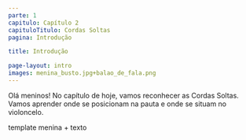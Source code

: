 ```yaml
---
parte: 1
capitulo: Capítulo 2
capituloTitulo: Cordas Soltas
pagina: Introdução

title: Introdução

page-layout: intro
images: menina_busto.jpg+balao_de_fala.png
---
```


Olá meninos! No capítulo de hoje, vamos reconhecer as Cordas Soltas. Vamos aprender onde se posicionam na pauta e onde se situam no violoncelo.

template menina + texto
